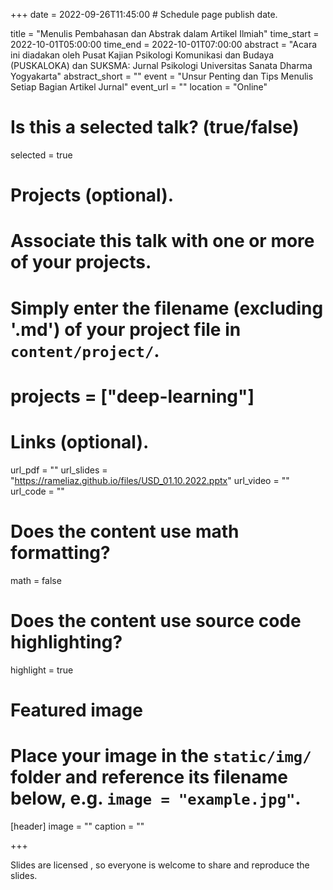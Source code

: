+++
date = 2022-09-26T11:45:00  # Schedule page publish date.

title = "Menulis Pembahasan dan Abstrak dalam Artikel Ilmiah"
time_start = 2022-10-01T05:00:00
time_end = 2022-10-01T07:00:00
abstract = "Acara ini diadakan oleh Pusat Kajian Psikologi Komunikasi dan Budaya (PUSKALOKA) dan SUKSMA: Jurnal Psikologi Universitas Sanata Dharma Yogyakarta"
abstract_short = ""
event = "Unsur Penting dan Tips Menulis Setiap Bagian Artikel Jurnal"
event_url = ""
location = "Online"

# Is this a selected talk? (true/false)
selected = true

# Projects (optional).
#   Associate this talk with one or more of your projects.
#   Simply enter the filename (excluding '.md') of your project file in `content/project/`.
# projects = ["deep-learning"]

# Links (optional).
url_pdf = ""
url_slides = "https://rameliaz.github.io/files/USD_01.10.2022.pptx"
url_video = ""
url_code = ""

# Does the content use math formatting?
math = false

# Does the content use source code highlighting?
highlight = true

# Featured image
# Place your image in the `static/img/` folder and reference its filename below, e.g. `image = "example.jpg"`.
[header]
image = ""
caption = ""

+++

Slides are licensed [<i class="fab fa-creative-commons"></i>](https://creativecommons.org), so everyone is welcome to share and reproduce the slides.
